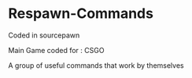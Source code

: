 # Respawn-Commands
Coded in sourcepawn

Main Game coded for : CSGO

A group of useful commands that work by themselves 
